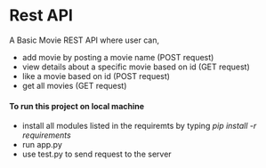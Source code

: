 # Rest API
A Basic Movie REST API where user can,
* add movie by posting a movie name (POST request)
* view details about a specific movie based on id (GET request)
* like a movie based on id (POST request)        
* get all movies (GET request)

#### To run this project on local machine
* install all modules listed in the requiremts by typing _pip install -r requirements_
* run app.py
* use test.py to send request to the server

